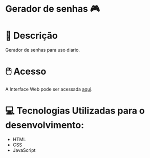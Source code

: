 # Gerador de senhas 🎮
# 📃 Descrição
Gerador de senhas para uso diario.
# 🖱️ Acesso

A Interface Web pode ser acessada [aqui](http://www.thenilson.com/newpassword/).

# 💻 Tecnologias Utilizadas para o desenvolvimento:

- HTML
- CSS
- JavaScript




